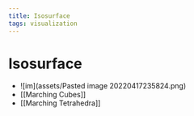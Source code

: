 ```yaml
---
title: Isosurface
tags: visualization
---
```


# Isosurface
- ![im](assets/Pasted image 20220417235824.png)
- [[Marching Cubes]]
- [[Marching Tetrahedra]]


















































